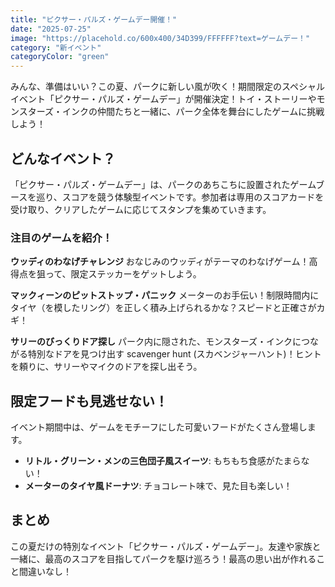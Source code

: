 ```yaml
---
title: "ピクサー・パルズ・ゲームデー開催！"
date: "2025-07-25"
image: "https://placehold.co/600x400/34D399/FFFFFF?text=ゲームデー！"
category: "新イベント"
categoryColor: "green"
---
```


みんな、準備はいい？この夏、パークに新しい風が吹く！期間限定のスペシャルイベント「ピクサー・パルズ・ゲームデー」が開催決定！トイ・ストーリーやモンスターズ・インクの仲間たちと一緒に、パーク全体を舞台にしたゲームに挑戦しよう！

## どんなイベント？

「ピクサー・パルズ・ゲームデー」は、パークのあちこちに設置されたゲームブースを巡り、スコアを競う体験型イベントです。参加者は専用のスコアカードを受け取り、クリアしたゲームに応じてスタンプを集めていきます。

### 注目のゲームを紹介！

**ウッディのわなげチャレンジ**
おなじみのウッディがテーマのわなげゲーム！高得点を狙って、限定ステッカーをゲットしよう。

**マックィーンのピットストップ・パニック**
メーターのお手伝い！制限時間内にタイヤ（を模したリング）を正しく積み上げられるかな？スピードと正確さがカギ！

**サリーのびっくりドア探し**
パーク内に隠された、モンスターズ・インクにつながる特別なドアを見つけ出す scavenger hunt (スカベンジャーハント)！ヒントを頼りに、サリーやマイクのドアを探し出そう。

## 限定フードも見逃せない！

イベント期間中は、ゲームをモチーフにした可愛いフードがたくさん登場します。

- **リトル・グリーン・メンの三色団子風スイーツ**: もちもち食感がたまらない！
- **メーターのタイヤ風ドーナツ**: チョコレート味で、見た目も楽しい！

## まとめ

この夏だけの特別なイベント「ピクサー・パルズ・ゲームデー」。友達や家族と一緒に、最高のスコアを目指してパークを駆け巡ろう！最高の思い出が作れること間違いなし！
